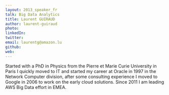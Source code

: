 ```yaml
---
layout: 2013_speaker_fr
talk: Big Data Analytics
title: Laurent GUIRAUD
author: laurent-guiraud
photo: 
linkedIn: 
twitter: 
email: laurentg@amazon.lu
github: 
web: 
---
```


Started with a PhD in Physics from the Pierre et Marie Curie University in Paris I quickly moved to IT and started my career at Oracle in 1997 in the Network Computer division, after some consulting experience I moved to Google in 2006 to work on the early cloud solutions. Since 2011 I am leading AWS Big Data effort in EMEA. 
